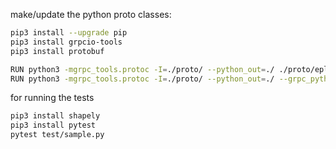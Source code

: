 make/update the python proto classes:
```bash
pip3 install --upgrade pip
pip3 install grpcio-tools
pip3 install protobuf

RUN python3 -mgrpc_tools.protoc -I=./proto/ --python_out=./ ./proto/epl/protobuf/geometry.proto
RUN python3 -mgrpc_tools.protoc -I=./proto/ --python_out=./ --grpc_python_out=./ ./proto/epl/grpc/geometry_operators.proto

```

for running the tests
```bash
pip3 install shapely
pip3 install pytest
pytest test/sample.py
```
